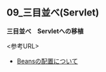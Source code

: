 ## 09_三目並べ(Servlet)

**三目並べ　Servletへの移植**
      
<参考URL>
- [Beansの配置について](https://www.wakhok.ac.jp/~tomoharu/web2004/text/index_c4.html#doc1_id866)
